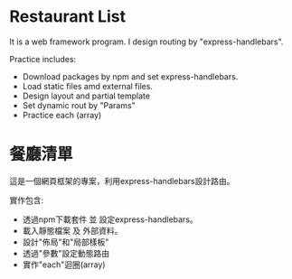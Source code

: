 # Restaurant List
It is a web framework program. I design routing by "express-handlebars".

Practice includes:
- Download packages by npm and set express-handlebars.
- Load static files amd external files.
- Design layout and partial template
- Set dynamic rout by "Params"
- Practice each (array)

# 餐廳清單
這是一個網頁框架的專案，利用express-handlebars設計路由。

實作包含:
- 透過npm下載套件 並 設定express-handlebars。
- 載入靜態檔案 及 外部資料。
- 設計"佈局"和"局部樣板" 
- 透過"參數"設定動態路由
- 實作"each"迴圈(array)

